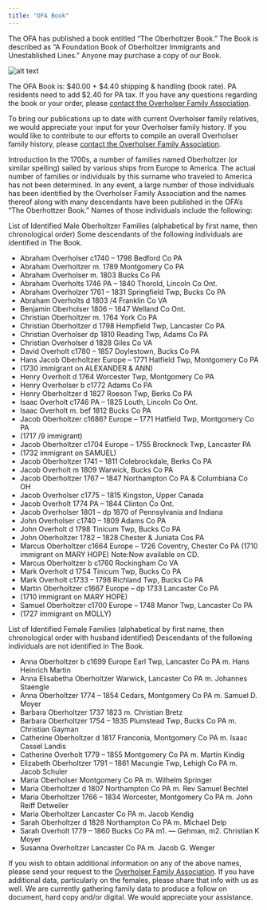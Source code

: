 ```yaml
---
title: "OFA Book"
---
```


The OFA has published a book entitled “The Oberholtzer Book.” The Book is
described as “A Foundation Book of Oberholtzer Immigrants and Unestablished
Lines.” Anyone may purchase a copy of our Book.

![alt text](/book/Oberholtzer-Book.jpg "Oberholtzer Book")

The OFA Book is: $40.00 + $4.40 shipping & handling (book rate). PA residents
need to add $2.40 for PA tax. If you have any questions regarding the book or
your order, please [contact the Overholser Family Association](/contact).

To bring our publications up to date with current Overholser family relatives,
we would appreciate your input for your Overholser family history. If you would
like to contribute to our efforts to compile an overall Overholser family
history, please [contact the Overholser Family Association](/contact).

Introduction In the 1700s, a number of families named Oberholtzer (or similar
spelling) sailed by various ships from Europe to America. The actual number of
families or individuals by this surname who traveled to America has not been
determined. In any event, a large number of those individuals has been
identified by the Overholser Family Association and the names thereof along with
many descendants have been published in the OFA’s “The Oberhottzer Book.” Names
of those individuals include the following:

List of Identified Male Oberholtzer Families
(alphabetical by first name, then chronological order)
Some descendants of the following individuals are identified in The Book.

* Abraham Overholser c1740 – 1798 Bedford Co PA
* Abraham Overholtzer m. 1789 Montgomery Co PA
* Abraham Overholser m. 1803 Bucks Co PA
* Abraham Overholts 1746 PA – 1840 Thorold, Lincoln Co Ont.
* Abraham Overholzer 1761 – 1831 Springfield Twp, Bucks Co PA
* Abraham Overholts d 1803 /4 Franklin Co VA
* Benjamin Oberholser 1806 – 1847 Welland Co Ont.
* Christian Oberholtzer m. 1764 York Co PA
* Christian Oberholtzer d 1798 Hempfield Twp, Lancaster Co PA
* Christian Overholser dp 1810 Reading Twp, Adams Co PA
* Christian Overholser d 1828 Giles Co VA
* David Overholt c1780 – 1857 Doylestown, Bucks Co PA
* Hans Jacob Oberholtzer Europe – 1771 Hatfield Twp, Montgomery Co PA
* (1730 immigrant on ALEXANDER & ANN)
* Henry Overholt d 1764 Worcester Twp, Montgomery Co PA
* Henry Overholser b c1772 Adams Co PA
* Henry Oberholtzer d 1827 Roeson Twp, Berks Co PA
* Isaac Overholt c1746 PA – 1825 Louth, Lincoln Co Ont.
* Isaac Overholt m. bef 1812 Bucks Co PA
* Jacob Oberholtzer c1686? Europe – 1771 Hatfield Twp, Montgomery Co PA
* (1717 /9 immigrant)
* Jacob Oberholtzer c1704 Europe – 1755 Brocknock Twp, Lancaster PA
* (1732 immigrant on SAMUEL)
* Jacob Oberholtzer 1741 – 1811 Colebrockdale, Berks Co PA
* Jacob Overholt m 1809 Warwick, Bucks Co PA
* Jacob Oberholtzer 1767 – 1847 Northampton Co PA & Columbiana Co OH
* Jacob Overholser c1775 – 1815 Kingston, Upper Canada
* Jacob Overholt 1774 PA – 1844 Clinton Co Ont.
* Jacob Overholser 1801 – dp 1870 of Pennsylvania and Indiana
* John Overholser c1740 – 1809 Adams Co PA
* John Overholt d 1798 Tinicum Twp, Bucks Co PA
* John Oberholtzer 1782 – 1828 Chester & Juniata Cos PA
* Marcus Oberholtzer c1664 Europe – 1726 Coventry, Chester Co PA (1710 immigrant on MARY HOPE) Note:Now available on CD.
* Marcus Oberholtzer b c1760 Rockingham Co VA
* Mark Overholt d 1754 Tinicum Twp, Bucks Co PA
* Mark Overholt c1733 – 1798 Richland Twp, Bucks Co PA
* Martin Oberholtzer c1667 Europe – dp 1733 Lancaster Co PA
* (1710 immigrant on MARY HOPE)
* Samuel Oberholtzer c1700 Europe – 1748 Manor Twp, Lancaster Co PA
* (1727 immigrant on MOLLY)

List of Identified Female Families
(alphabetical by first name, then chronological order with husband identified)
Descendants of the following individuals are not identified in The Book.

* Anna Oberholtzer b c1699 Europe Earl Twp, Lancaster Co PA m. Hans Heinrich Martin
* Anna Elisabetha Oberholtzer Warwick, Lancaster Co PA m. Johannes Staengle
* Anna Oberholtzer 1774 – 1854 Cedars, Montgomery Co PA m. Samuel D. Moyer
* Barbara Oberholtzer 1737 1823 m. Christian Bretz
* Barbara Oberholtzer 1754 – 1835 Plumstead Twp, Bucks Co PA m. Christian Gayman
* Catherine Oberholtzer d 1817 Franconia, Montgomery Co PA m. Isaac Cassel Landis
* Catherine Overholt 1779 – 1855 Montgomery Co PA m. Martin Kindig
* Elizabeth Oberholtzer 1791 – 1861 Macungie Twp, Lehigh Co PA m. Jacob Schuler
* Maria Oberholser Montgomery Co PA m. Wilhelm Springer
* Maria Oberholtzer d 1807 Northampton Co PA m. Rev Samuel Bechtel
* Maria Oberholtzer 1766 – 1834 Worcester, Montgomery Co PA m. John Reiff Detweiler
* Maria Oberholtzer Lancaster Co PA m. Jacob Kendig
* Sarah Oberholtzer d 1828 Northampton Co PA m. Michael Delp
* Sarah Overholt 1779 – 1860 Bucks Co PA m1. — Gehman, m2. Christian K Moyer
* Susanna Overholtzer Lancaster Co PA m. Jacob G. Wenger

If you wish to obtain additional information on any of the above names, please
send your request to the [Overholser Family Association](/contact). If you have
additional data, particularly on the females, please share that info with us as
well. We are currently gathering family data to produce a follow on document,
hard copy and/or digital. We would appreciate your assistance.
